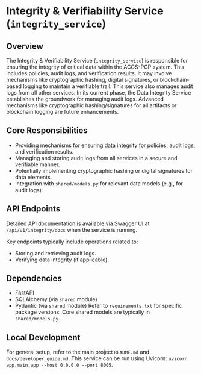 # Integrity & Verifiability Service (`integrity_service`)

## Overview

The Integrity & Verifiability Service (`integrity_service`) is responsible for ensuring the integrity of critical data within the ACGS-PGP system. This includes policies, audit logs, and verification results. It may involve mechanisms like cryptographic hashing, digital signatures, or blockchain-based logging to maintain a verifiable trail. This service also manages audit logs from all other services. In its current phase, the Data Integrity Service establishes the groundwork for managing audit logs. Advanced mechanisms like cryptographic hashing/signatures for all artifacts or blockchain logging are future enhancements.

## Core Responsibilities

-   Providing mechanisms for ensuring data integrity for policies, audit logs, and verification results.
-   Managing and storing audit logs from all services in a secure and verifiable manner.
-   Potentially implementing cryptographic hashing or digital signatures for data elements.
-   Integration with `shared/models.py` for relevant data models (e.g., for audit logs).

## API Endpoints

Detailed API documentation is available via Swagger UI at `/api/v1/integrity/docs` when the service is running.

Key endpoints typically include operations related to:
-   Storing and retrieving audit logs.
-   Verifying data integrity (if applicable).

## Dependencies

-   FastAPI
-   SQLAlchemy (via `shared` module)
-   Pydantic (via `shared` module)
Refer to `requirements.txt` for specific package versions. Core shared models are typically in `shared/models.py`.

## Local Development

For general setup, refer to the main project `README.md` and `docs/developer_guide.md`. This service can be run using Uvicorn: `uvicorn app.main:app --host 0.0.0.0 --port 8005`.
